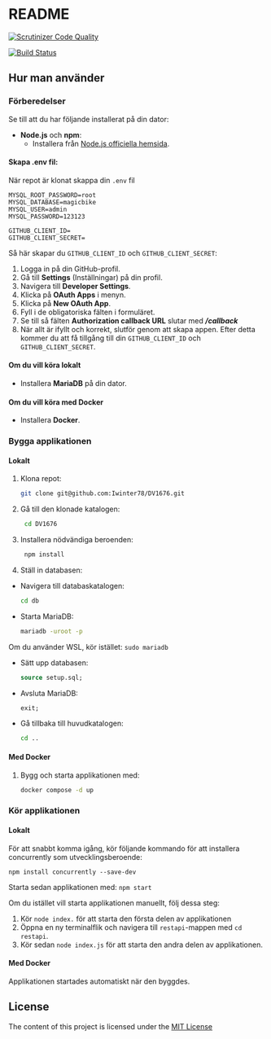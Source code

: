 # README
[![Scrutinizer Code Quality](https://scrutinizer-ci.com/g/Iwinter78/DV1676/badges/quality-score.png?b=main&s=dd5f89243c5c23c76581baa5111fa95c1988200a)](https://scrutinizer-ci.com/g/Iwinter78/DV1676/?branch=main)

[![Build Status](https://scrutinizer-ci.com/g/Iwinter78/DV1676/badges/build.png?b=main&s=0cae53a69b22388695801fc9c4d12f862708edfa)](https://scrutinizer-ci.com/g/Iwinter78/DV1676/build-status/main)

## Hur man använder

### Förberedelser

Se till att du har följande installerat på din dator:

- **Node.js** och **npm**:
  - Installera från [Node.js officiella hemsida](https://nodejs.org/en/download/package-manager).

#### Skapa .env fil:
När repot är klonat skappa din `.env` fil

   ```env
   MYSQL_ROOT_PASSWORD=root
   MYSQL_DATABASE=magicbike
   MYSQL_USER=admin
   MYSQL_PASSWORD=123123

   GITHUB_CLIENT_ID=
   GITHUB_CLIENT_SECRET=
   ```

Så här skapar du `GITHUB_CLIENT_ID` och `GITHUB_CLIENT_SECRET`:
1. Logga in på din GitHub-profil.
2. Gå till **Settings** (Inställningar) på din profil.
3. Navigera till **Developer Settings**.
4. Klicka på **OAuth Apps** i menyn.
5. Klicka på **New OAuth App**.
6. Fyll i de obligatoriska fälten i formuläret.
7. Se till så fälten **Authorization callback URL** slutar med ***/callback***
8. När allt är ifyllt och korrekt, slutför genom att skapa appen.
Efter detta kommer du att få tillgång till din `GITHUB_CLIENT_ID` och `GITHUB_CLIENT_SECRET`.

#### Om du vill köra lokalt

- Installera **MariaDB** på din dator.

#### Om du vill köra med Docker

- Installera **Docker**.

### Bygga applikationen

#### Lokalt

1. Klona repot:
   ```bash
   git clone git@github.com:Iwinter78/DV1676.git

2. Gå till den klonade katalogen:
   ```bash
    cd DV1676

3. Installera nödvändiga beroenden:
   ```bash
    npm install

4. Ställ in databasen:
- Navigera till databaskatalogen:
    ```bash
    cd db
- Starta MariaDB:
    ```bash
    mariadb -uroot -p
Om du använder WSL, kör istället:
    `sudo mariadb`
- Sätt upp databasen:
    ```sql
    source setup.sql;
- Avsluta MariaDB:
    ```sql
    exit;
- Gå tillbaka till huvudkatalogen:
    ```bash
    cd ..

#### Med Docker
1. Bygg och starta applikationen med:
    ```bash
    docker compose -d up

### Kör applikationen

#### Lokalt
För att snabbt komma igång, kör följande kommando för att installera concurrently som utvecklingsberoende:

 `npm install concurrently --save-dev`

Starta sedan applikationen med:
    `npm start`

Om du istället vill starta applikationen manuellt, följ dessa steg:

1. Kör `node index.` för att starta den första delen av applikationen
2. Öppna en ny terminalflik och navigera till `restapi`-mappen med `cd restapi`.
3. Kör sedan `node index.js` för att starta den andra delen av applikationen.


#### Med Docker
Applikationen startades automatiskt när den byggdes.

## License

The content of this project is licensed under the [MIT License](./LICENSE)